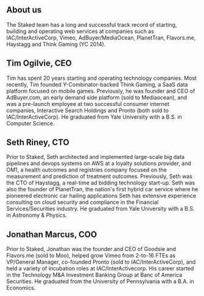 ## About us
The Staked team has a long and successful track record of starting, building and operating web services at companies such as IAC/InterActiveCorp, Vimeo, AdBuyer/MediaOcean, PlanetTran, Flavors.me, Haystagg and Think Gaming (YC 2014).

## Tim Ogilvie, CEO

Tim has spent 20 years starting and operating technology companies. Most recently, Tim founded Y-Combinator-backed Think Gaming, a SaaS data platform focused on mobile games. Previously, he was founder and CEO of AdBuyer.com, an early demand side platform (sold to Mediaocean), and was a pre-launch employee at two successful consumer internet companies, Interactive Search Holdings and Pronto (both sold to IAC/InterActiveCorp). He graduated from Yale University with a B.S. in Computer Science.

## Seth Riney, CTO

Prior to Staked, Seth architected and implemented large-scale big data pipelines and devops systems on AWS at a loyalty solutions provider, and OM1, a health outcomes and registries company focused on the measurement and prediction of treatment outcomes. Previously, Seth was the CTO of Haystagg, a real-time ad bidding technology start-up. Seth was also the founder of PlanetTran, the nation's first hybrid car service where he pioneered electronic car hailing applications Seth has extensive experience consulting on cloud security and compliance in the Financial Services/Securities industry. He graduated from Yale University with a B.S. in Astronomy & Physics.

## Jonathan Marcus, COO

Prior to Staked, Jonathan was the founder and CEO of Goodsie and Flavors.me (sold to Moo), helped grow Vimeo from 2-to-16 FTEs as VP/General Manager, co-founded Pronto (sold to IAC/InterActiveCorp), and held a variety of incubation roles at IAC/InterActivecorp. His career started in the Technology M&A Investment Banking Group at Banc of America Securities. He graduated from the University of Pennsylvania with a B.A. in Economics.
